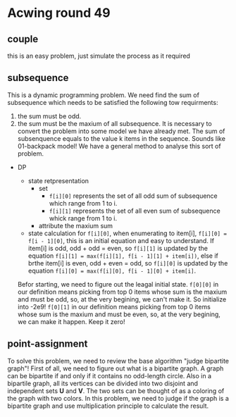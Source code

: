 # Acwing round 49
## couple
this is an easy problem, just simulate the process as it required
## subsequence
This is a dynamic programming problem. We need find the sum of subsequence which needs to be satisfied the following tow requirments:
1. the sum must be odd.
2. the sum must be the maxium of all subsequence.
It is necessary to convert the problem into some model we have already met.
The sum of subsenquence equals to the value k items in the sequence.
Sounds like 01-backpack model!
We have a general method to analyse this sort of problem.  
- DP
    - state retpresentation
        - set
            - ```f[i][0]``` represents the set of all odd sum of subsequence which range from 1 to i.
            - ```f[i][1]``` represents the set of all even sum of subsequence whick range from 1 to i.
        - attribute the maxium sum
    - state calculation
        for ```f[i][0]```, when enumerating to item[i], ```f[i][0] = f[i - 1][0]```, this is an initial equation and easy to understand. If item[i] is odd, odd + odd = even, so ```f[i][1]``` is updated by the equation ```f[i][1] = max(f[i][1], f[i - 1][1] + item[i])```, else if brthe item[i] is even, odd + even = odd, so ```f[i][0]``` is updated by the equation ```f[i][0] = max(f[i][0], f[i - 1][0] + item[i]```.

    Befor starting, we need to figure out the leagal initial state.
    ```f[0][0]``` in our definition means picking from top 0 items whose sum is the maxium and must be odd, so, at the very begining, we can't make it. So initialize into -2e9!
    ```f[0][1]``` in our definition means picking from top 0 items whose sum is the maxium and must be even, so, at the very begining, we can make it happen. Keep it zero!
## point-assignment
To solve this problem, we need to review the base algorithm "judge bipartite graph"!
First of all, we need to figure out what is a bipartite graph. A graph can be bipartite if and only if it contains no odd-length circle.
Also in a bipartile graph, all its vertices can be divided into two disjoint and independent sets **U** and **V**.
The two sets can be thought of as a coloring of the graph with two colors.
In this problem, we need to judge if the graph is a bipartite graph and use multiplication principle to calculate the result.
